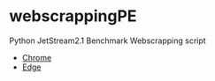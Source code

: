 # webscrappingPE
Python JetStream2.1 Benchmark Webscrapping script

* [Chrome](https://github.com/Pequicu1/webscrappingPE/tree/main/Chrome)
* [Edge](https://github.com/Pequicu1/webscrappingPE/tree/main/Edge)
